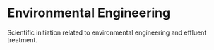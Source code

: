 # Environmental Engineering
Scientific initiation related to environmental engineering and effluent treatment.



